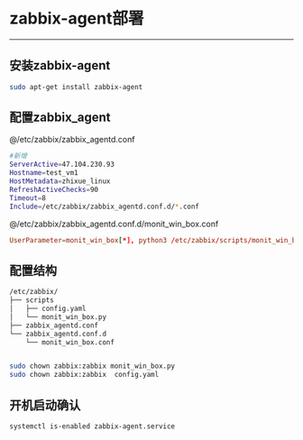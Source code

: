 # zabbix-agent部署
***

## 安装zabbix-agent
~~~sh
sudo apt-get install zabbix-agent
~~~

## 配置zabbix_agent
@/etc/zabbix/zabbix_agentd.conf
~~~sh
#新增
ServerActive=47.104.230.93
Hostname=test_vm1
HostMetadata=zhixue_linux
RefreshActiveChecks=90
Timeout=8
Include=/etc/zabbix/zabbix_agentd.conf.d/*.conf
~~~

@/etc/zabbix/zabbix_agentd.conf.d/monit_win_box.conf
~~~conf
UserParameter=monit_win_box[*], python3 /etc/zabbix/scripts/monit_win_box.py $1
~~~

## 配置结构
~~~sh
/etc/zabbix/
├── scripts
│   ├── config.yaml
│   └── monit_win_box.py
├── zabbix_agentd.conf
└── zabbix_agentd.conf.d
    └── monit_win_box.conf


sudo chown zabbix:zabbix monit_win_box.py
sudo chown zabbix:zabbix  config.yaml
~~~

## 开机启动确认
~~~sh
systemctl is-enabled zabbix-agent.service
~~~